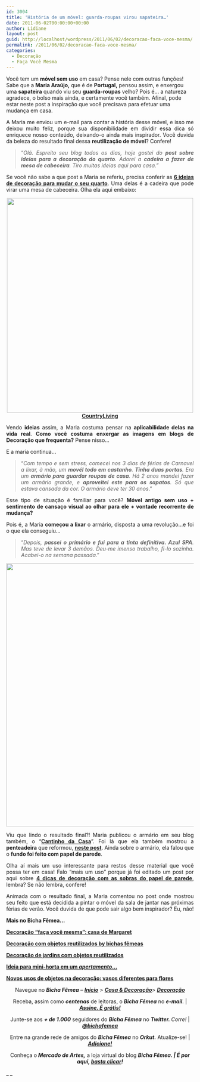 ```yaml
---
id: 3004
title: 'História de um móvel: guarda-roupas virou sapateira…'
date: 2011-06-02T00:00:00+00:00
author: Lidiane
layout: post
guid: http://localhost/wordpress/2011/06/02/decoracao-faca-voce-mesma/
permalink: /2011/06/02/decoracao-faca-voce-mesma/
categories:
  - Decoração
  - Faça Você Mesma
---
```

Você tem um **móvel sem uso** em casa? Pense nele com outras funções! Sabe que a **Maria Araújo,** que é de **Portugal,** pensou assim, e enxergou uma **sapateira** quando viu seu **guarda-roupas** velho? Pois é… a natureza agradece, o bolso mais ainda, e certamente você também. Afinal, pode estar neste post a inspiração que você precisava para efetuar uma mudança em casa.

<p style="text-align: justify;">
  A Maria me enviou um e-mail para contar a história desse móvel, e isso me deixou muito feliz, porque sua disponibilidade em dividir essa dica só enriquece nosso conteúdo, deixando-o ainda mais inspirador. Você duvida da beleza do resultado final dessa <strong>reutilização de móvel</strong>? Confere!
</p>

<p style="text-align: justify;">
  <!--more-->
</p>

> <p style="text-align: justify;">
>   “<em>Olá. Espreito seu blog todos os dias, hoje gostei do <strong>post sobre ideias para a decoração do quarto</strong>. Adorei a <strong>cadeira a fazer de mesa de cabeceira</strong>. Tiro muitas ideias aqui para casa.”</em>
> </p>

<p style="text-align: justify;">
  Se você não sabe a que post a Maria se referiu, precisa conferir as <strong><a href="http://www.trololodemulher.com.br/2011/05/25/ideias-decoracao-quarto-2/">6 ideias de decoração para mudar o seu quarto</a></strong>. Uma delas é a cadeira que pode virar uma mesa de cabeceira. Olha ela aqui embaixo:
</p>

<p style="text-align: center;">
  <a href="http://www.trololodemulher.com.br/blog/wp-content/uploads/2011/05/decoracao-de-quarto5.jpg"><img class="alignnone size-full wp-image-6440" title="decoração de quarto[5]" src="http://www.trololodemulher.com.br/blog/wp-content/uploads/2011/05/decoracao-de-quarto5.jpg" alt="" width="500" height="575" /></a><br /> <strong><a href="http://www.countryliving.com/" target="_blank">CountryLiving</a></strong>
</p>

<p style="text-align: justify;">
  Vendo <strong>ideias</strong> assim, a Maria costuma pensar na <strong>aplicabilidade delas na vida real</strong>. <strong>Como você costuma enxergar as imagens em blogs de Decoração que frequenta?</strong> Pense nisso…
</p>

<p style="text-align: justify;">
  E a maria continua…
</p>

> <p style="text-align: justify;">
>   “<em>Com tempo e sem stress, comecei nos 3 dias de férias de Carnavel a lixar, à mão, um <strong>movél todo em castanho</strong>. <strong>Tinha duas portas</strong>. Era um <strong>armário para guardar roupas de casa</strong>. Há 2 anos mandei fazer um armário grande, e <strong>aproveitei este para os sapatos</strong>. Só que estava cansada da cor. O armário deve ter 30 anos</em>.”
> </p>

<p style="text-align: justify;">
  Esse tipo de situação é familiar para você? <strong>Móvel antigo sem uso + sentimento de cansaço visual ao olhar para ele + vontade recorrente de mudança?</strong>
</p>

<p style="text-align: justify;">
  Pois é, a Maria <strong>começou a lixar</strong> o armário, disposta a uma revolução…e foi o que ela conseguiu…
</p>

> <p style="text-align: justify;">
>   “<em>Depois, <strong>passei o primário e fui para a tinta definitiva. Azul SPA</strong>. Mas teve de levar 3 demãos. Deu-me imenso trabalho, fi-lo sozinha. Acabei-o na semana passada</em>.”
> </p>

<p style="text-align: center;">
  <a href="http://www.trololodemulher.com.br/blog/wp-content/uploads/2011/05/sapateira.jpg"><img class="alignnone size-full wp-image-6463" title="OLYMPUS DIGITAL CAMERA" src="http://www.trololodemulher.com.br/blog/wp-content/uploads/2011/05/sapateira.jpg" alt="" width="529" height="705" /></a>
</p>

<p style="text-align: justify;">
  Viu que lindo o resultado final?! Maria publicou o armário em seu blog também, o “<strong><a href="http://cantinhodacasa.blogs.sapo.pt/" target="_blank">Cantinho da Casa</a></strong>”. Foi lá que ela também mostrou a <strong>penteadeira</strong> que reformou, <strong><a href="http://cantinhodacasa.blogs.sapo.pt/301861.html" target="_blank">neste post</a></strong>. Ainda sobre o armário, ela falou que o <strong>fundo foi feito com papel de parede</strong>.
</p>

<p style="text-align: justify;">
  Olha aí mais um uso interessante para restos desse material que você possa ter em casa! Falo “mais um uso” porque já foi editado um post por aqui sobre <strong><a href="http://www.trololodemulher.com.br/2010/10/15/papel-de-parede/">4 dicas de decoração com as sobras do papel de parede</a></strong>, lembra? Se não lembra, confere!
</p>

<p style="text-align: justify;">
  Animada com o resultado final, a Maria comentou no post onde mostrou seu feito que está decidida a pintar o móvel da sala de jantar nas próximas férias de verão. Você duvida de que pode sair algo bem inspirador? Eu, não!
</p>

<p style="text-align: justify;">
  <strong>Mais no Bicha Fêmea…</strong>
</p>

**[Decoração “faça você mesma”: casa de Margaret](http://www.trololodemulher.com.br/2011/05/09/decoracao-reciclagem/)**

**[Decoração com objetos reutilizados by bichas fêmeas](http://www.trololodemulher.com.br/2010/08/06/decoracao-reutilizacao/)**

**[Decoração de jardins com objetos reutilizados](http://www.trololodemulher.com.br/2009/10/29/decoracao-jardim/)**

**[Ideia para mini-horta em um _apertamento_…](http://www.trololodemulher.com.br/2009/08/24/horta-para-apartamento/)**

**[Novos usos de objetos na decoração: vasos diferentes para flores](http://www.trololodemulher.com.br/2009/02/15/vasos-diferentes-flores/)**

<p style="text-align: center;">
  Navegue no <strong><em>Bicha Fêmea</em></strong> – <strong><em><a href="http://www.trololodemulher.com.br/">Início</a></em></strong> > <strong><em><a href="http://www.trololodemulher.com.br/casaedecoracao/">Casa & Decoração</a></em></strong>> <a href="http://www.trololodemulher.com.br/category/decoracao/"><strong><em>Decoração</em></strong></a>
</p>

<p style="text-align: center;">
  Receba, assim como <strong><em>centenas</em></strong> de leitoras, o <strong><em>Bicha Fêmea</em></strong> no <strong><em>e-mail</em></strong>. | <strong><em><a href="http://feedburner.google.com/fb/a/mailverify?uri=blogbichafemea&loc=pt_BR">Assine. É grátis!</a></em></strong>
</p>

<p style="text-align: center;">
  Junte-se aos <strong><em>+ de 1.000</em></strong> seguidores do <strong><em>Bicha Fêmea</em></strong> no <em><strong>Twitter. </strong>Corre!</em> | <strong><em><a href="http://twitter.com/bichafemea">@bichafemea</a></em></strong>
</p>

<p style="text-align: center;">
  Entre na grande rede de amigos do <strong><em>Bicha Fêmea</em></strong> no <strong><em>Orkut.</em></strong> Atualize-se! | <strong><em><a href="http://www.orkut.com.br/Main#Profile?uid=5161612886294499900">Adicione!</a></em></strong>
</p>

<p style="text-align: center;">
  Conheça o<strong><em> Mercado de Artes,</em></strong> a loja virtual do blog <strong><em>Bicha Fêmea. | É por aqui, </em></strong><a href="http://www.trololodemulher.com.br/loja/"><strong><em>basta clicar</em></strong></a><strong><em>!</em></strong>
</p>

**_ _**